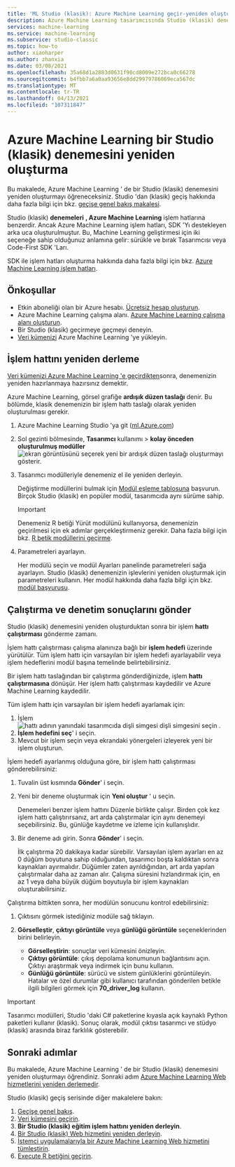 ```yaml
---
title: 'ML Studio (klasik): Azure Machine Learning geçir-yeniden oluşturma denemesi'
description: Azure Machine Learning tasarımcısında Studio (klasik) denemeleri yeniden derleyin.
services: machine-learning
ms.service: machine-learning
ms.subservice: studio-classic
ms.topic: how-to
author: xiaoharper
ms.author: zhanxia
ms.date: 03/08/2021
ms.openlocfilehash: 35a68d1a2883d0631f90cd8009e272bca0c66278
ms.sourcegitcommit: b4fbb7a6a0aa93656e8dd29979786069eca567dc
ms.translationtype: MT
ms.contentlocale: tr-TR
ms.lasthandoff: 04/13/2021
ms.locfileid: "107311847"
---
```

# <a name="rebuild-a-studio-classic-experiment-in-azure-machine-learning"></a>Azure Machine Learning bir Studio (klasik) denemesini yeniden oluşturma

Bu makalede, Azure Machine Learning ' de bir Studio (klasik) denemesini yeniden oluşturmayı öğreneceksiniz. Studio 'dan (klasik) geçiş hakkında daha fazla bilgi için bkz. [geçişe genel bakış makalesi](migrate-overview.md).

Studio (klasik) **denemeleri** **, Azure Machine Learning** işlem hatlarına benzerdir. Ancak Azure Machine Learning işlem hatları, SDK 'Yı destekleyen arka uca oluşturulmuştur. Bu, Machine Learning geliştirmesi için iki seçeneğe sahip olduğunuz anlamına gelir: sürükle ve bırak Tasarımcısı veya Code-First SDK 'Ları.

SDK ile işlem hatları oluşturma hakkında daha fazla bilgi için bkz. [Azure Machine Learning işlem hatları](../concept-ml-pipelines.md#building-pipelines-with-the-python-sdk).


## <a name="prerequisites"></a>Önkoşullar

- Etkin aboneliği olan bir Azure hesabı. [Ücretsiz hesap oluşturun](https://azure.microsoft.com/free/?WT.mc_id=A261C142F).
- Azure Machine Learning çalışma alanı. [Azure Machine Learning çalışma alanı oluşturun](../how-to-manage-workspace.md#create-a-workspace).
- Bir Studio (klasik) geçirmeye geçmeyi deneyin.
- [Veri kümenizi](migrate-register-dataset.md) Azure Machine Learning 'ye yükleyin.

## <a name="rebuild-the-pipeline"></a>İşlem hattını yeniden derleme

[Veri kümenizi Azure Machine Learning 'e geçirdikten](migrate-register-dataset.md)sonra, denemenizin yeniden hazırlanmaya hazırsınız demektir.

Azure Machine Learning, görsel grafiğe **ardışık düzen taslağı** denir. Bu bölümde, klasik denemenizin bir işlem hattı taslağı olarak yeniden oluşturulması gerekir.

1. Azure Machine Learning Studio 'ya git ([ml.Azure.com](https://ml.azure.com))
1. Sol gezinti bölmesinde, **Tasarımcı** kullanımı > **kolay önceden oluşturulmuş modüller** ![ ekran görüntüsünü seçerek yeni bir ardışık düzen taslağı oluşturmayı gösterir.](../media/tutorial-designer-automobile-price-train-score/launch-designer.png)

1. Tasarımcı modülleriyle denemeniz el ile yeniden derleyin.
    
    Değiştirme modüllerini bulmak için [Modül eşleme tablosuna](migrate-overview.md#studio-classic-and-designer-module-mapping) başvurun. Birçok Studio (klasik) en popüler modül, tasarımcıda aynı sürüme sahip.

    > [!Important]
    > Denemeniz R betiği Yürüt modülünü kullanıyorsa, denemenizin geçirilmesi için ek adımlar gerçekleştirmeniz gerekir. Daha fazla bilgi için bkz. [R betik modüllerini geçirme](migrate-execute-r-script.md).

1. Parametreleri ayarlayın.
    
    Her modülü seçin ve modül Ayarları panelinde parametreleri sağa ayarlayın. Studio (klasik) denemenizin işlevlerini yeniden oluşturmak için parametreleri kullanın. Her modül hakkında daha fazla bilgi için bkz. [modül başvurusu](../algorithm-module-reference/module-reference.md).

## <a name="submit-a-run-and-check-results"></a>Çalıştırma ve denetim sonuçlarını gönder

Studio (klasik) denemesini yeniden oluşturduktan sonra bir işlem **hattı çalıştırması** gönderme zamanı.

İşlem hattı çalıştırması çalışma alanınıza bağlı bir **işlem hedefi** üzerinde yürütülür. Tüm işlem hattı için varsayılan bir işlem hedefi ayarlayabilir veya işlem hedeflerini modül başına temelinde belirtebilirsiniz.

Bir işlem hattı taslağından bir çalıştırma gönderdiğinizde, işlem **hattı çalıştırmasına** dönüşür. Her işlem hattı çalıştırması kaydedilir ve Azure Machine Learning kaydedilir.

Tüm işlem hattı için varsayılan bir işlem hedefi ayarlamak için:
1. İşlem  ![ hattı adının yanındaki tasarımcıda dişli simgesi dişli simgesini seçin ](../media/tutorial-designer-automobile-price-train-score/gear-icon.png) .
1. **İşlem hedefini seç**' i seçin.
1. Mevcut bir işlem seçin veya ekrandaki yönergeleri izleyerek yeni bir işlem oluşturun.

İşlem hedefi ayarlanmış olduğuna göre, bir işlem hattı çalıştırması gönderebilirsiniz:

1. Tuvalin üst kısmında **Gönder**' i seçin.
1. Yeni bir deneme oluşturmak için **Yeni oluştur** ' u seçin.
    
    Denemeleri benzer işlem hattını Düzenle birlikte çalışır. Birden çok kez işlem hattı çalıştırırsanız, art arda çalıştırmalar için aynı denemeyi seçebilirsiniz. Bu, günlüğe kaydetme ve izleme için kullanışlıdır.
1. Bir deneme adı girin. Sonra **Gönder**' i seçin.

    İlk çalıştırma 20 dakikaya kadar sürebilir. Varsayılan işlem ayarları en az 0 düğüm boyutuna sahip olduğundan, tasarımcı boşta kaldıktan sonra kaynakları ayırmalıdır. Düğümler zaten ayrıldığından, art arda yapılan çalıştırmalar daha az zaman alır. Çalışma süresini hızlandırmak için, en az 1 veya daha büyük düğüm boyutuyla bir işlem kaynakları oluşturabilirsiniz.

Çalıştırma bittikten sonra, her modülün sonucunu kontrol edebilirsiniz:

1. Çıktısını görmek istediğiniz modüle sağ tıklayın.
1. **Görselleştir**, **çıktıyı görüntüle** veya **günlüğü görüntüle** seçeneklerinden birini belirleyin.

    - **Görselleştirin**: sonuçlar veri kümesini önizleyin.
    - **Çıktıyı görüntüle**: çıkış depolama konumunun bağlantısını açın. Çıktıyı araştırmak veya indirmek için bunu kullanın. 
    - **Günlüğü görüntüle**: sürücü ve sistem günlüklerini görüntüleyin. Hatalar ve özel durumlar gibi kullanıcı tarafından gönderilen betikle ilgili bilgileri görmek için **70_driver_log** kullanın.

> [!IMPORTANT]
> Tasarımcı modülleri, Studio 'daki C# paketlerine kıyasla açık kaynaklı Python paketleri kullanır (klasik). Sonuç olarak, modül çıktısı tasarımcı ve stüdyo (klasik) arasında biraz farklılık gösterebilir. 


## <a name="next-steps"></a>Sonraki adımlar

Bu makalede, Azure Machine Learning ' de bir Studio (klasik) denemesini yeniden oluşturmayı öğrendiniz. Sonraki adım [Azure Machine Learning Web hizmetlerini yeniden derlemedir](migrate-rebuild-web-service.md).


Studio (klasik) geçiş serisinde diğer makalelere bakın:

1. [Geçişe genel bakış](migrate-overview.md).
1. [Veri kümesini geçirin](migrate-register-dataset.md).
1. **Bir Studio (klasik) eğitim işlem hattını yeniden derleyin**.
1. [Bir Studio (klasik) Web hizmetini yeniden derleyin](migrate-rebuild-web-service.md).
1. [İstemci uygulamalarıyla bir Azure Machine Learning Web hizmetini tümleştirin](migrate-rebuild-integrate-with-client-app.md).
1. [Execute R betiğini geçirin](migrate-execute-r-script.md).
